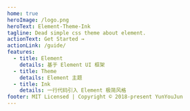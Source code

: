 ```yaml
---
home: true
heroImage: /logo.png
heroText: Element-Theme-Ink
tagline: Dead simple css theme about element.
actionText: Get Started →
actionLink: /guide/
features:
  - title: Element
    details: 基于 Element UI 框架
  - title: Theme
    details: Element 主题
  - title: Ink
    details: 一行代码引入 Element 极简风格
footer: MIT Licensed | Copyright © 2018-present YunYouJun
---
```

